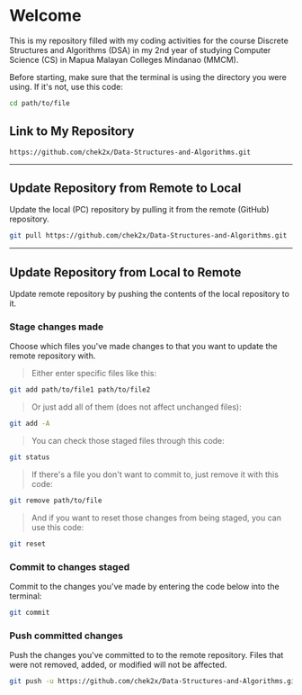 # <b>Welcome</b>

This is my repository filled with my coding activities for the course Discrete Structures and Algorithms (DSA) in my 2nd year of studying Computer Science (CS) in Mapua Malayan Colleges Mindanao (MMCM).

Before starting, make sure that the terminal is using the directory you were using. If it's not, use this code:

```bash
cd path/to/file
```

## <b>Link to My Repository</b>

```
https://github.com/chek2x/Data-Structures-and-Algorithms.git
```

---

## <b>Update Repository from Remote to Local</b>

Update the local (PC) repository by pulling it from the remote (GitHub) repository.

```bash
git pull https://github.com/chek2x/Data-Structures-and-Algorithms.git
```

---

## <b>Update Repository from Local to Remote</b>

Update remote repository by pushing the contents of the local repository to it.

### <b>Stage changes made</b>

Choose which files you've made changes to that you want to update the remote repository with.

> Either enter specific files like this:

```bash
git add path/to/file1 path/to/file2
```

> Or just add all of them (does not affect unchanged files):

```bash
git add -A
```

> You can check those staged files through this code:

```bash
git status
```

> If there's a file you don't want to commit to, just remove it with this code:

```bash
git remove path/to/file
```

> And if you want to reset those changes from being staged, you can use this code:

```bash
git reset
```

### <b>Commit to changes staged</b>

Commit to the changes you've made by entering the code below into the terminal:

```bash
git commit
```

### <b>Push committed changes</b>

Push the changes you've committed to to the remote repository. Files that were not removed, added, or modified will not be affected.

```bash
git push -u https://github.com/chek2x/Data-Structures-and-Algorithms.git main
```
